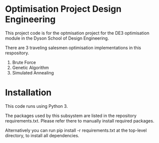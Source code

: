 # Optimisation Project Design Engineering

This project code is for the optmisation project for the DE3 optimisation module in the Dyson School of Design Engineering.

There are 3 traveling salesmen optimisation implementations in this respository.
1. Brute Force
2. Genetic Algorithm
3. Simulated Annealing



# Installation
This code runs using Python 3.

The packages used by this subsystem are listed in the repository requirements.txt. Please refer there to manually install required packages.

Alternatively you can run pip install -r requirements.txt at the top-level directory, to install all dependencies.


 
